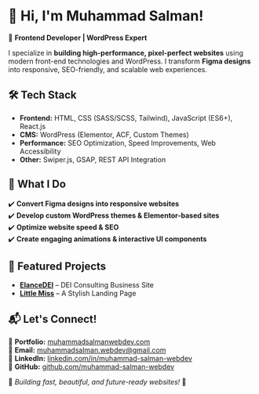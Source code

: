 # 👋 Hi, I'm Muhammad Salman!  

🚀 **Frontend Developer | WordPress Expert**  

I specialize in **building high-performance, pixel-perfect websites** using modern front-end technologies and WordPress. I transform **Figma designs** into responsive, SEO-friendly, and scalable web experiences.  

## 🛠️ **Tech Stack**  
- **Frontend:** HTML, CSS (SASS/SCSS, Tailwind), JavaScript (ES6+), React.js  
- **CMS:** WordPress (Elementor, ACF, Custom Themes)  
- **Performance:** SEO Optimization, Speed Improvements, Web Accessibility  
- **Other:** Swiper.js, GSAP, REST API Integration  

## 🚀 **What I Do**  
✔️ **Convert Figma designs into responsive websites**  
✔️ **Develop custom WordPress themes & Elementor-based sites**  
✔️ **Optimize website speed & SEO**  
✔️ **Create engaging animations & interactive UI components**  

## 📌 **Featured Projects**  
- **[ElanceDEI](https://github.com/muhammad-salman-webdev/elance-dei)** – DEI Consulting Business Site  
- **[Little Miss](https://little-miss.netlify.app/)** – A Stylish Landing Page  

## 📬 **Let's Connect!**  
💼 **Portfolio:** [muhammadsalmanwebdev.com](https://muhammadsalmanwebdev.com/)  
📧 **Email:** [muhammadsalman.webdev@gmail.com](mailto:muhammadsalman.webdev@gmail.com)  
🔗 **LinkedIn:** [linkedin.com/in/muhammad-salman-webdev](https://linkedin.com/in/muhammad-salman-webdev)  
🐙 **GitHub:** [github.com/muhammad-salman-webdev](https://github.com/muhammad-salman-webdev)  

🎯 *Building fast, beautiful, and future-ready websites!* 🚀
